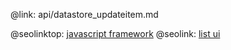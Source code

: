 @link: api/datastore_updateitem.md

@seolinktop: [javascript framework](https://webix.com)
@seolink: [list ui](https://webix.com/widget/list/)